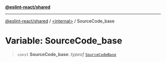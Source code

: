 [**@eslint-react/shared**](../../README.md)

***

[@eslint-react/shared](../../README.md) / [\<internal\>](../README.md) / SourceCode\_base

# Variable: SourceCode\_base

> `const` **SourceCode\_base**: *typeof* [`SourceCodeBase`](../classes/SourceCodeBase.md)
